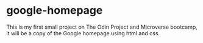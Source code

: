 # google-homepage
This is my first small project on The Odin Project and Microverse bootcamp, it will be a copy of the Google homepage using html and css.